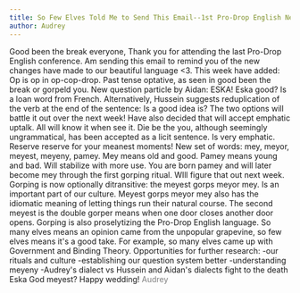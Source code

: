 ```yaml
---
title: So Few Elves Told Me to Send This Email--1st Pro-Drop English Newletter
author: Audrey
---
```


Good been the break everyone,
Thank you for attending the last Pro-Drop English conference. Am sending this email to remind you of the new changes have made to our beautiful language <3.
This week have added:
Op is op in op-cop-drop.
Past tense optative, as seen in good been the break or gorpeld you. 
New question particle by Aidan: ESKA! Eska good? Is a loan word from French. 
Alternatively, Hussein suggests reduplication of the verb at the end of the sentence: Is a good idea is? The two options will battle it out over the next week!
Have also decided that will accept emphatic uptalk. All will know it when see it.
Die be the you, although seemingly ungrammatical, has been accepted as a licit sentence. Is very emphatic. Reserve reserve for your meanest moments!
New set of words: mey, meyor, meyest, meyeny, pamey. Mey means old and good. Pamey means young and bad. Will stabilize with more use. 
You are born pamey and will later become mey through the first gorping ritual. WIll figure that out next week.
Gorping is now optionally ditransitive: the meyest gorps meyor mey. Is an important part of our culture. 
Meyest gorps meyor mey also has the idiomatic meaning of letting things run their natural course. 
The second meyest is the double gorper means when one door closes another door opens.
Gorping is also proselytizing the Pro-Drop English language.
So many elves means an opinion came from the unpopular grapevine, so few elves means it\'s a good take. For example, so many elves came up with Government and Binding Theory.
Opportunities for further research:
-our rituals and culture
-establishing our question system better
-understanding meyeny
-Audrey\'s dialect vs Hussein and Aidan\'s dialects fight to the death
Eska God meyest?
Happy wedding!
<span style="color: gray">Audrey</span>
